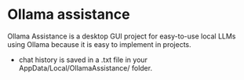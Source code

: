 # Ollama assistance
Ollama Assistance is a desktop GUI project for easy-to-use local LLMs using Ollama because it is easy to implement in projects.

- chat history is saved in a .txt file in your AppData/Local/OllamaAssistance/ folder.
